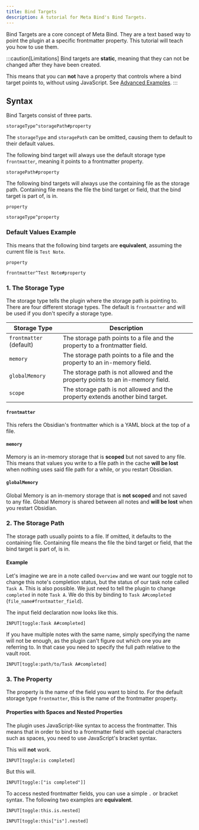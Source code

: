 ```yaml
---
title: Bind Targets
description: A tutorial for Meta Bind's Bind Targets.
---
```


Bind Targets are a core concept of Meta Bind.
They are a text based way to point the plugin at a specific frontmatter property.
This tutorial will teach you how to use them.

:::caution[Limitations]
Bind targets are **static**, meaning that they can not be changed after they have been created.

This means that you can **not** have a property that controls where a bind target points to, without using JavaScript. See [Advanced Examples](/obsidian-meta-bind-plugin-docs/guides/advancedusecases/).
:::

## Syntax

Bind Targets consist of three parts.

```meta-bind
storageType^storagePath#property
```

The `storageType` and `storagePath` can be omitted, causing them to default to their default values.

The following bind target will always use the default storage type `frontmatter`,
meaning it points to a frontmatter property.

```meta-bind
storagePath#property
```

The following bind targets will always use the containing file as the storage path.
Containing file means the file the bind target or field, that the bind target is part of, is in.

```meta-bind
property

storageType^property
```

### Default Values Example

This means that the following bind targets are **equivalent**, assuming the current file is `Test Note`.

```meta-bind
property

frontmatter^Test Note#property
```

### 1. The Storage Type

The storage type tells the plugin where the storage path is pointing to.
There are four different storage types.
The default is `frontmatter` and will be used if you don't specify a storage type.

| Storage Type            | Description                                                                    |
| ----------------------- | ------------------------------------------------------------------------------ |
| `frontmatter` (default) | The storage path points to a file and the property to a frontmatter field.     |
| `memory`                | The storage path points to a file and the property to an in-memory field.      |
| `globalMemory`          | The storage path is not allowed and the property points to an in-memory field. |
| `scope`                 | The storage path is not allowed and the property extends another bind target.  |

#### `frontmatter`

This refers the Obsidian's frontmatter which is a YAML block at the top of a file.

#### `memory`

Memory is an in-memory storage that is **scoped** but not saved to any file.
This means that values you write to a file path in the cache **will be lost** when nothing uses said file path for a while, or you restart Obsidian.

#### `globalMemory`

Global Memory is an in-memory storage that is **not scoped** and not saved to any file.
Global Memory is shared between all notes and **will be lost** when you restart Obsidian.

### 2. The Storage Path

The storage path usually points to a file.
If omitted, it defaults to the containing file.
Containing file means the file the bind target or field, that the bind target is part of, is in.

#### Example

Let's imagine we are in a note called `Overview` and we want our toggle not to change this note's completion status, but the status of our task note called `Task A`.
This is also possible. We just need to tell the plugin to change `completed` in note `Task A`. We do this by binding to `Task A#completed` (`file_name#frontmatter_field`).

The input field declaration now looks like this.

```meta-bind "Task A#completed"
INPUT[toggle:Task A#completed]
```

If you have multiple notes with the same name, simply specifying the name will not be enough, as the plugin can't figure out which one you are referring to.
In that case you need to specify the full path relative to the vault root.

```meta-bind "path/to/Task A#completed"
INPUT[toggle:path/to/Task A#completed]
```

### 3. The Property

The property is the name of the field you want to bind to.
For the default storage type `frontmatter`, this is the name of the frontmatter property.

#### Properties with Spaces and Nested Properties

The plugin uses JavaScript-like syntax to access the frontmatter.
This means that in order to bind to a frontmatter field with special characters such as spaces,
you need to use JavaScript's bracket syntax.

This will **not** work.

```meta-bind "is completed"
INPUT[toggle:is completed]
```

But this will.

```meta-bind '["is completed"]'
INPUT[toggle:["is completed"]]
```

To access nested frontmatter fields, you can use a simple `.` or bracket syntax.
The following two examples are **equivalent**.

```meta-bind "this.is.nested"
INPUT[toggle:this.is.nested]
```

```meta-bind 'this["is"].nested'
INPUT[toggle:this["is"].nested]
```
